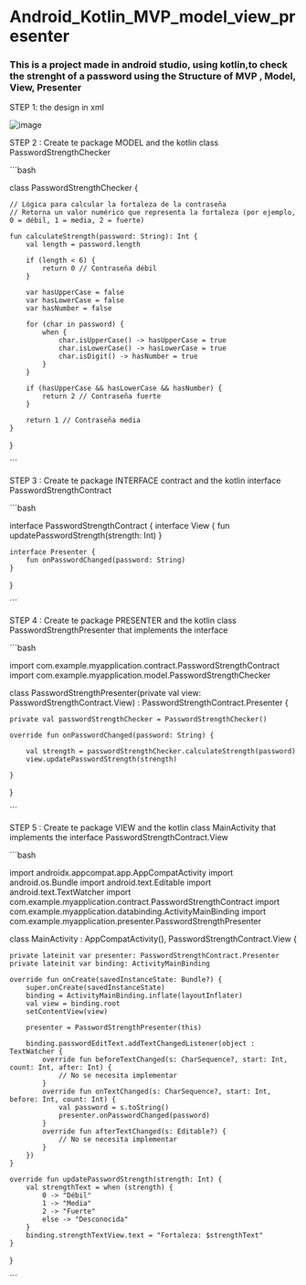 # Android_Kotlin_MVP_model_view_presenter
### This is a project made in android studio, using kotlin,to check the strenght of a password using the Structure of MVP , Model, View, Presenter 

STEP 1: the design in xml 

![image](https://github.com/juliaigz/Android_Kotlin_MVP_model_view_presenter/assets/40221707/2d40f806-7324-46b1-af81-3b67a4587414)


STEP 2 : Create te package MODEL and the kotlin class PasswordStrengthChecker


´´´bash

class PasswordStrengthChecker {

    // Lógica para calcular la fortaleza de la contraseña
    // Retorna un valor numérico que representa la fortaleza (por ejemplo, 0 = débil, 1 = media, 2 = fuerte)

    fun calculateStrength(password: String): Int {
        val length = password.length

        if (length < 6) {
            return 0 // Contraseña débil
        }

        var hasUpperCase = false
        var hasLowerCase = false
        var hasNumber = false

        for (char in password) {
            when {
                char.isUpperCase() -> hasUpperCase = true
                char.isLowerCase() -> hasLowerCase = true
                char.isDigit() -> hasNumber = true
            }
        }

        if (hasUpperCase && hasLowerCase && hasNumber) {
            return 2 // Contraseña fuerte
        }

        return 1 // Contraseña media
    }

}

´´´

STEP 3 : Create te package INTERFACE contract and the kotlin interface PasswordStrengthContract

´´´bash

interface PasswordStrengthContract {
    interface View {
        fun updatePasswordStrength(strength: Int)
    }

    interface Presenter {
        fun onPasswordChanged(password: String)
    }
}

´´´


STEP 4 : Create te package PRESENTER and the kotlin class PasswordStrengthPresenter that implements the interface

´´´bash

import com.example.myapplication.contract.PasswordStrengthContract
import com.example.myapplication.model.PasswordStrengthChecker

class PasswordStrengthPresenter(private val view: PasswordStrengthContract.View) : PasswordStrengthContract.Presenter {

    private val passwordStrengthChecker = PasswordStrengthChecker()

    override fun onPasswordChanged(password: String) {

        val strength = passwordStrengthChecker.calculateStrength(password)
        view.updatePasswordStrength(strength)

    }
}

´´´

STEP 5 : Create te package VIEW and the kotlin class MainActivity that implements the interface PasswordStrengthContract.View

´´´bash

import androidx.appcompat.app.AppCompatActivity
import android.os.Bundle
import android.text.Editable
import android.text.TextWatcher
import com.example.myapplication.contract.PasswordStrengthContract
import com.example.myapplication.databinding.ActivityMainBinding
import com.example.myapplication.presenter.PasswordStrengthPresenter

class MainActivity : AppCompatActivity(), PasswordStrengthContract.View {

    private lateinit var presenter: PasswordStrengthContract.Presenter
    private lateinit var binding: ActivityMainBinding

    override fun onCreate(savedInstanceState: Bundle?) {
        super.onCreate(savedInstanceState)
        binding = ActivityMainBinding.inflate(layoutInflater)
        val view = binding.root
        setContentView(view)

        presenter = PasswordStrengthPresenter(this)

        binding.passwordEditText.addTextChangedListener(object : TextWatcher {
            override fun beforeTextChanged(s: CharSequence?, start: Int, count: Int, after: Int) {
                // No se necesita implementar
            }
            override fun onTextChanged(s: CharSequence?, start: Int, before: Int, count: Int) {
                val password = s.toString()
                presenter.onPasswordChanged(password)
            }
            override fun afterTextChanged(s: Editable?) {
                // No se necesita implementar
            }
        })
    }

    override fun updatePasswordStrength(strength: Int) {
        val strengthText = when (strength) {
            0 -> "Débil"
            1 -> "Media"
            2 -> "Fuerte"
            else -> "Desconocida"
        }
        binding.strengthTextView.text = "Fortaleza: $strengthText"
    }
}

´´´





